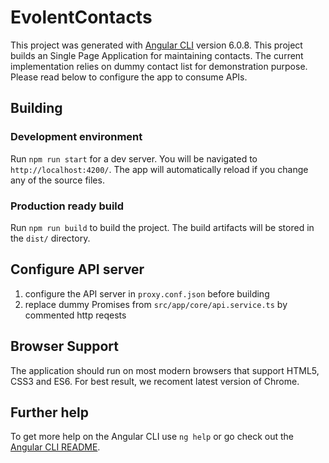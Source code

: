 # EvolentContacts

This project was generated with [Angular CLI](https://github.com/angular/angular-cli) version 6.0.8.
This project builds an Single Page Application for maintaining contacts.
The current implementation relies on dummy contact list for demonstration purpose. Please read below to configure the app to consume APIs.

## Building

### Development environment

Run `npm run start` for a dev server. You will be navigated to `http://localhost:4200/`. The app will automatically reload if you change any of the source files.

### Production ready build

Run `npm run build` to build the project. The build artifacts will be stored in the `dist/` directory. 

## Configure API server

1. configure the API server in `proxy.conf.json` before building
2. replace dummy Promises from `src/app/core/api.service.ts` by commented http reqests

## Browser Support
The application should run on most modern browsers that support HTML5, CSS3 and ES6.
For best result, we recoment latest version of Chrome.

## Further help

To get more help on the Angular CLI use `ng help` or go check out the [Angular CLI README](https://github.com/angular/angular-cli/blob/master/README.md).
